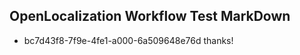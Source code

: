 ## OpenLocalization Workflow Test MarkDown
* bc7d43f8-7f9e-4fe1-a000-6a509648e76d thanks!

<!--HONumber=Jul16_HO5-->


